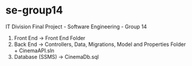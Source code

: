 # se-group14
IT Division Final Project - Software Engineering - Group 14

1. Front End -> Front End Folder
2. Back End -> Controllers, Data, Migrations, Model and Properties Folder + CinemaAPI.sln
3. Database (SSMS) -> CinemaDb.sql

